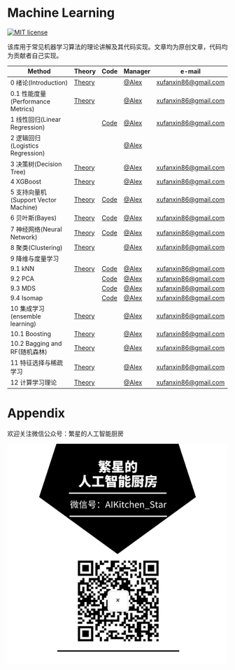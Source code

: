 # Machine Learning

[![MIT license](https://camo.githubusercontent.com/3f7996bf7bd441deb7199c498aaa835164dee8da/68747470733a2f2f696d672e736869656c64732e696f2f6475622f6c2f766962652d642e737667)](https://github.com/lawlite19/MachineLearning_Python/blob/master/LICENSE)

该库用于常见机器学习算法的理论讲解及其代码实现。文章均为原创文章，代码均为贡献者自己实现。



| Method                               | Theory                                                       | Code                                                         | Manager                            | e-mail               |
| ------------------------------------ | ------------------------------------------------------------ | ------------------------------------------------------------ | ---------------------------------- | -------------------- |
| 0 绪论(Introduction)                 | [Theory](/0_Introduction)                                    |                                                              | [@Alex](https://github.com/jaheel) | xufanxin86@gmail.com |
| 0.1 性能度量(Performance Metrics)    | [Theory](/0_Introduction/Performance_Metrics)                |                                                              | [@Alex](https://github.com/jaheel) | xufanxin86@gmail.com |
| 1 线性回归(Linear Regression)        |                                                              | [Code](/1_Linear_regression/Code)                            | [@Alex](https://github.com/jaheel) | xufanxin86@gmail.com |
| 2 逻辑回归(Logistics Regression)     |                                                              |                                                              | [@Alex](https://github.com/jaheel) |                      |
| 3 决策树(Decision Tree)              | [Theory](/3_Decision_Tree/Theory)                            |                                                              | [@Alex](https://github.com/jaheel) | xufanxin86@gmail.com |
| 4 XGBoost                            | [Theory](/4_XGBoost/Theory)                                  |                                                              | [@Alex](https://github.com/jaheel) | xufanxin86@gmail.com |
| 5 支持向量机(Support Vector Machine) | [Theory](/5_SVM/Theory)                                      | [Code](/5_SVM/Code)                                          | [@Alex](https://github.com/jaheel) | xufanxin86@gmail.com |
| 6 贝叶斯(Bayes)                      | [Theory](/6_Bayes/Theory)                                    | [Code](/6_Bayes/Code)                                        | [@Alex](https://github.com/jaheel) | xufanxin86@gmail.com |
| 7 神经网络(Neural Network)           | [Theory](/7_Neural_Network/Theory)                           | [Code](/7_Neural_Network/Code)                               | [@Alex](https://github.com/jaheel) | xufanxin86@gmail.com |
| 8 聚类(Clustering)                   | [Theory](/8_Clustering/Theory)                               |                                                              | [@Alex](https://github.com/jaheel) | xufanxin86@gmail.com |
| 9 降维与度量学习                     |                                                              |                                                              |                                    |                      |
| 9.1 kNN                              | [Theory](/9_Dimensionality_reduction_and_metric_learning/Theory/kNN) | [Code](/9_Dimensionality_reduction_and_metric_learning/Code/kNN) | [@Alex](https://github.com/jaheel) | xufanxin86@gmail.com |
| 9.2 PCA                              |                                                              | [Code](/9_Dimensionality_reduction_and_metric_learning/Code/PCA) | [@Alex](https://github.com/jaheel) | xufanxin86@gmail.com |
| 9.3 MDS                              |                                                              | [Code](/9_Dimensionality_reduction_and_metric_learning/Code/MDS) | [@Alex](https://github.com/jaheel) | xufanxin86@gmail.com |
| 9.4 Isomap                           |                                                              | [Code](/9_Dimensionality_reduction_and_metric_learning/Code/Isomap) | [@Alex](https://github.com/jaheel) | xufanxin86@gmail.com |
| 10 集成学习(ensemble learning)       | [Theory](/10_Emsemble_learning/Theory/Ensemble_learning)     |                                                              | [@Alex](https://github.com/jaheel) | xufanxin86@gmail.com |
| 10.1 Boosting                        | [Theory](/10_Ensemble_learning/Theory/Boosting)              |                                                              | [@Alex](https://github.com/jaheel) | xufanxin86@gmail.com |
| 10.2 Bagging and RF(随机森林)        | [Theory](/10_Ensemble_learning/Theory/Bagging_and_RF)        |                                                              | [@Alex](https://github.com/jaheel) | xufanxin86@gmail.com |
| 11 特征选择与稀疏学习                | [Theory](/11_Feature_selection_and_sparse_learning/Theory)   |                                                              | [@Alex](https://github.com/jaheel) | xufanxin86@gmail.com |
| 12 计算学习理论                      | [Theory](/12_Computational_learning_theory/Theory)           |                                                              | [@Alex](https://github.com/jaheel) | xufanxin86@gmail.com |



# Appendix

欢迎关注微信公众号：繁星的人工智能厨房

![微信公众号二维码](images/微信公众号二维码.png)

